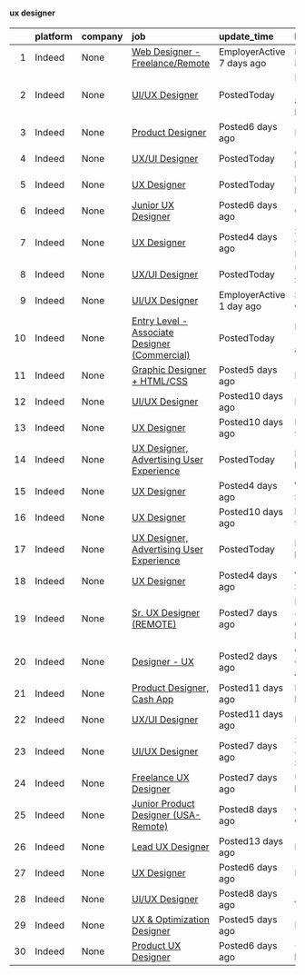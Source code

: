 

#### ux designer <a name="uxdesigner" />
|    | platform   | company   | job                                                                                                                                                                                                                                                                                                                                                                                                                                                                                                                                                                                                                                                                                                                                                                                                                                                                                                                                                                                                                                                                                                                                  | update_time               | location                                                  |
|---:|:-----------|:----------|:-------------------------------------------------------------------------------------------------------------------------------------------------------------------------------------------------------------------------------------------------------------------------------------------------------------------------------------------------------------------------------------------------------------------------------------------------------------------------------------------------------------------------------------------------------------------------------------------------------------------------------------------------------------------------------------------------------------------------------------------------------------------------------------------------------------------------------------------------------------------------------------------------------------------------------------------------------------------------------------------------------------------------------------------------------------------------------------------------------------------------------------|:--------------------------|:----------------------------------------------------------|
|  1 | Indeed     | None      | [Web Designer - Freelance/Remote](https://www.indeed.com/pagead/clk?mo=r&ad=-6NYlbfkN0ByoMLy1jAo1MhRu8q5XN44t3J5pqMOmdSgRo4Glq2EQLF-_WJY5D95y6fFFR0QU6qMmaX-Hpp6XzZnw1fdC4Z8MG3e5pRRtVOzcre_bq_qN2rXVZ8quG50tr0E_GbS_O597HioF4krR2vBsitycB33BlPl6fsrGsms05iqL9hYa_gf9k6aa9yqm7gCnTDugvPFdAVidn3t90MztnngsIlWeDEBUkTljnIeKrEYJFsOaKsTas3al4qj5EKXS9slJ5ieYe3ohiIm6PBiLBH50T-RCCM3GYGK53gpnnzBihK2m-gLQyY8pPVHuAtS7Jt_LF8vt6hnqV1YMC6nXu6m4yyrTTtlc5nmd5y4DoAr9tVf7x6I5TfUQELadGbIpG7U5kh1PcOczJ7GSw7WzZQglurAkjDrdzyUqoIMYTmiYxbO1l0FqvBDOft_dRj5Ab4tdNbHzi7zqsRCZ642tw8-_NQrM36MRmBtssn94TBU0MaMwYnretwXABT3&p=0&fvj=1&vjs=3)                                                                                                                                                                                                                                                                                                                                                                                                                                                                                                        | EmployerActive 7 days ago | New York, NY•Remote                                       |
|  2 | Indeed     | None      | [UI/UX Designer](https://www.indeed.com/pagead/clk?mo=r&ad=-6NYlbfkN0CpFJQzrgRR8WqXWK1qKKEqALWJw739KlKqr2H-MSI4eh4ZOxqVaUrhNSyjVEAq5t7ZbZL77Po9ctiavEjRaFPH549t1XtLw0JayT5XyO_E39ObF3VkCFo8QsKF8d_nTcA3v-kfnK8DPjyK4HPPgFItaNKMNS1pm-CWw7niwygYQxQ8zNp6FT8FLex5Mp0zsJPwmQ9CKjajFgEd3pXoxaM-PuGHxgX82w1gbfrriFiVWZg9PG48gZFkXthNCKBfl81i4b9cQbElslZmSGlJIGwkb4jTFiLR5_TaF5MNA3TSVHbWwFWQnLf7kg9mUtV2XjgRp1gOkFBq0EGwVUsdHdVe1P6Aj2IbGyN9fLi9L1QFCMirIIiKOezRgJbH0oaJQS2aEfkOeml8aLUOHFQWqcSEffJD0Muu26tAjcdhPwUzsMZewuvywizIiLR4zMzirIQeTQF13MR4M-ukClBU0RIFdU0r2dLWgKWvs2As7JQ_fT6MKZjnuqWZb36M3UrXdVKta4_Y7i7RVFc0IA6l0Oia2KqAvzNNWS8wCzhu-9xbJ-iO46a2GOJzuuPClchMNPmlYcau_5kbfl5dBiQkD13KBwjeitk2JO0LCvUX_xz7IXFVcV9lEa9q_MeblxnIXVzwIYy0VqUeBmsD14FTlK3buTzr-o5JCbf6WFRpfhkU6cI0lTP6c9Mnm6YtKy3h6_kxw_8CFWuNhWcO7-EWjzJTOj2gcrxkFmpt3IuQAu6-NAv03Io7w0wn1VydMsLD5HvjIxSOSe-FH43nID6ERAkJhweddnW5AwvpP4h12YgX5hsA-65fgqEkzyRGZO6a-Rcy0Ab_1rp5o80E1Ygvp6DCV7OChMZJQk0p-AG2O1jdFoatHPzYYxBo7s-pDL3F-aAQwClOgBGh1bWVcsz2aidhQ5wSXLfO8kPV-p3TVQgyWaZE94xAQ_4PzBZPr4b3MKgQOhHhAj5awiGti5uJFRY7lqAx4UaYem-D2QUKLueYOw==&p=1&fvj=0&vjs=3) | PostedToday               | New York, NY 10010 (Gramercy area)+6 locations•Remote     |
|  3 | Indeed     | None      | [Product Designer](https://www.indeed.com/pagead/clk?mo=r&ad=-6NYlbfkN0BDp_epf89aHDQhKpPegNJQ_ldQpEFZQsM9OcONMGxWx6pU56EKHF58QjVdAUvn2gWVk9u-tbqM2dM10XPhe1aHYd81FD49aJD6IPk8pHGIefTWrHA7vq--vFKFE4d0xrIFClElLA3jiMi0fkFApqGZFgIhUV6kdGKjJQdEcfsj6ET0x46WqntEFxBr_0CMWRVOAw67tZRXboyGDqoyaQee50eVnC9GeUSlt6RKyiH0CCCPFSjSk6CRLT8wPE89X2HwNLTw18qlunxPTbhrLCAUqQV7lP-cc6vYkvul4FszXv3YYLtYsdSdzYSEx6z66MPGba0aW2QZTR3BsvSyWu6XYTBIOFLHZygGlPxuZWZIW6Iwag3oWcXNR6hQgmq5j9YfqQAsdabRQFpa_Hv0hq5WGZ-tm2r6MihYl7cIaGRlyBUgkfhqDvz_89WWDk7X3qEE-s9fzy_cupOXEV2-xR8yDgwf9O7iv5SFybP-B3cdG2RzQqx7TqQHd0I6TOaP9sJ2YaFNbAbJS3PQuGrfbgaYnNCeCLPydYFRitJdTZypP0pIh8UIaKxBf8_A6S1t7-a_Vf-QLIA_y1HfMZ9ICuPCKB8tJegLSl_-hxkGCr4k5Q==&p=2&fvj=0&vjs=3)                                                                                                                                                                                                                                                                                                                                                                                               | Posted6 days ago          | Menlo Park, CA                                            |
|  4 | Indeed     | None      | [UX/UI Designer](https://www.indeed.com/rc/clk?jk=5bec24bf91babf79&fccid=116680a29a847a70&vjs=3)                                                                                                                                                                                                                                                                                                                                                                                                                                                                                                                                                                                                                                                                                                                                                                                                                                                                                                                                                                                                                                     | PostedToday               | Chandler, AZ+5 locations                                  |
|  5 | Indeed     | None      | [UX Designer](https://www.indeed.com/company/Knock/jobs/Ux-Designer-1f5d00b877e41103?fccid=2a03ef0b169f0fc2&vjs=3)                                                                                                                                                                                                                                                                                                                                                                                                                                                                                                                                                                                                                                                                                                                                                                                                                                                                                                                                                                                                                   | PostedToday               | Phoenix, AZ+5 locations•Remote                            |
|  6 | Indeed     | None      | [Junior UX Designer](https://www.indeed.com/rc/clk?jk=f25ce7a3af15c10f&fccid=3969d5db9f73cd3b&vjs=3)                                                                                                                                                                                                                                                                                                                                                                                                                                                                                                                                                                                                                                                                                                                                                                                                                                                                                                                                                                                                                                 | Posted6 days ago          | California•Remote                                         |
|  7 | Indeed     | None      | [UX Designer](https://www.indeed.com/rc/clk?jk=2540189e80e69c99&fccid=1b866506aec22461&vjs=3)                                                                                                                                                                                                                                                                                                                                                                                                                                                                                                                                                                                                                                                                                                                                                                                                                                                                                                                                                                                                                                        | Posted4 days ago          | San Diego, CA 92127 (Rancho Bernardo area)                |
|  8 | Indeed     | None      | [UX/UI Designer](https://www.indeed.com/rc/clk?jk=2e515c288a4a71ae&fccid=dcee946d6190dc91&vjs=3)                                                                                                                                                                                                                                                                                                                                                                                                                                                                                                                                                                                                                                                                                                                                                                                                                                                                                                                                                                                                                                     | PostedToday               | United States•Remote                                      |
|  9 | Indeed     | None      | [UI/UX Designer](https://www.indeed.com/company/Creator-Deck/jobs/Ui-Ux-Designer-ffccb8abcec850f3?fccid=4acffa7ceaab76e0&vjs=3)                                                                                                                                                                                                                                                                                                                                                                                                                                                                                                                                                                                                                                                                                                                                                                                                                                                                                                                                                                                                      | EmployerActive 1 day ago  | San Francisco, CA•Remote                                  |
| 10 | Indeed     | None      | [Entry Level - Associate Designer (Commercial)](https://www.indeed.com/rc/clk?jk=2b2441f6d3b7e67f&fccid=de71a49b535e21cb&vjs=3)                                                                                                                                                                                                                                                                                                                                                                                                                                                                                                                                                                                                                                                                                                                                                                                                                                                                                                                                                                                                      | PostedToday               | New York, NY 10001 (Chelsea area)                         |
| 11 | Indeed     | None      | [Graphic Designer + HTML/CSS](https://www.indeed.com/company/Tactical-Sports-Brands/jobs/Graphic-Designer-HTML-CSS-286b765a720a256f?fccid=cb7632a3ea404fc0&vjs=3)                                                                                                                                                                                                                                                                                                                                                                                                                                                                                                                                                                                                                                                                                                                                                                                                                                                                                                                                                                    | Posted5 days ago          | Remote                                                    |
| 12 | Indeed     | None      | [UI/UX Designer](https://www.indeed.com/rc/clk?jk=58698ca02ea1ae6c&fccid=f057e04c37cca134&vjs=3)                                                                                                                                                                                                                                                                                                                                                                                                                                                                                                                                                                                                                                                                                                                                                                                                                                                                                                                                                                                                                                     | Posted10 days ago         | New York, NY                                              |
| 13 | Indeed     | None      | [UX Designer](https://www.indeed.com/rc/clk?jk=337a26d54f715c0c&fccid=cf4c744760f4998e&vjs=3)                                                                                                                                                                                                                                                                                                                                                                                                                                                                                                                                                                                                                                                                                                                                                                                                                                                                                                                                                                                                                                        | Posted10 days ago         | Los Angeles, CA 90001+1 location                          |
| 14 | Indeed     | None      | [UX Designer, Advertising User Experience](https://www.indeed.com/rc/clk?jk=0e28c924a3863948&fccid=fe2d21eef233e94a&vjs=3)                                                                                                                                                                                                                                                                                                                                                                                                                                                                                                                                                                                                                                                                                                                                                                                                                                                                                                                                                                                                           | PostedToday               | New York, NY+26 locations                                 |
| 15 | Indeed     | None      | [UX Designer](https://www.indeed.com/rc/clk?jk=19467e9986a90efb&fccid=38fd7bd102c4d12e&vjs=3)                                                                                                                                                                                                                                                                                                                                                                                                                                                                                                                                                                                                                                                                                                                                                                                                                                                                                                                                                                                                                                        | Posted4 days ago          | Washington State•Remote                                   |
| 16 | Indeed     | None      | [UX Designer](https://www.indeed.com/rc/clk?jk=337a26d54f715c0c&fccid=cf4c744760f4998e&vjs=3)                                                                                                                                                                                                                                                                                                                                                                                                                                                                                                                                                                                                                                                                                                                                                                                                                                                                                                                                                                                                                                        | Posted10 days ago         | Los Angeles, CA 90001+1 location                          |
| 17 | Indeed     | None      | [UX Designer, Advertising User Experience](https://www.indeed.com/rc/clk?jk=0e28c924a3863948&fccid=fe2d21eef233e94a&vjs=3)                                                                                                                                                                                                                                                                                                                                                                                                                                                                                                                                                                                                                                                                                                                                                                                                                                                                                                                                                                                                           | PostedToday               | New York, NY+26 locations                                 |
| 18 | Indeed     | None      | [UX Designer](https://www.indeed.com/rc/clk?jk=19467e9986a90efb&fccid=38fd7bd102c4d12e&vjs=3)                                                                                                                                                                                                                                                                                                                                                                                                                                                                                                                                                                                                                                                                                                                                                                                                                                                                                                                                                                                                                                        | Posted4 days ago          | Washington State•Remote                                   |
| 19 | Indeed     | None      | [Sr. UX Designer (REMOTE)](https://www.indeed.com/rc/clk?jk=fab2a08c3e86fc6d&fccid=aef928e89977f7f0&vjs=3)                                                                                                                                                                                                                                                                                                                                                                                                                                                                                                                                                                                                                                                                                                                                                                                                                                                                                                                                                                                                                           | Posted7 days ago          | Phoenix, AZ 85001 (Central City area)+19 locations•Remote |
| 20 | Indeed     | None      | [Designer - UX](https://www.indeed.com/rc/clk?jk=a571a18bce8d1691&fccid=e69f69636a9997cd&vjs=3)                                                                                                                                                                                                                                                                                                                                                                                                                                                                                                                                                                                                                                                                                                                                                                                                                                                                                                                                                                                                                                      | Posted2 days ago          | Chicago, IL 60601 (Loop area)                             |
| 21 | Indeed     | None      | [Product Designer, Cash App](https://www.indeed.com/rc/clk?jk=89bf3c8921af1c4c&fccid=08bfce1064449178&vjs=3)                                                                                                                                                                                                                                                                                                                                                                                                                                                                                                                                                                                                                                                                                                                                                                                                                                                                                                                                                                                                                         | Posted11 days ago         | New York, NY+3 locations•Remote                           |
| 22 | Indeed     | None      | [UX/UI Designer](https://www.indeed.com/rc/clk?jk=cd16f29c8a53dc5f&fccid=71147e0539a0a1b7&vjs=3)                                                                                                                                                                                                                                                                                                                                                                                                                                                                                                                                                                                                                                                                                                                                                                                                                                                                                                                                                                                                                                     | Posted11 days ago         | Redmond, WA                                               |
| 23 | Indeed     | None      | [UI/UX Designer](https://www.indeed.com/rc/clk?jk=261ef0be98c48015&fccid=87192f6cf5a1a323&vjs=3)                                                                                                                                                                                                                                                                                                                                                                                                                                                                                                                                                                                                                                                                                                                                                                                                                                                                                                                                                                                                                                     | Posted7 days ago          | Scottsdale, AZ 85258 (North Scottsdale area)              |
| 24 | Indeed     | None      | [Freelance UX Designer](https://www.indeed.com/rc/clk?jk=42f5e314a5ebae0c&fccid=c892953e2c4e4038&vjs=3)                                                                                                                                                                                                                                                                                                                                                                                                                                                                                                                                                                                                                                                                                                                                                                                                                                                                                                                                                                                                                              | Posted7 days ago          | United States+1 location•Remote                           |
| 25 | Indeed     | None      | [Junior Product Designer (USA-Remote)](https://www.indeed.com/company/Flipcause/jobs/Junior-Product-Designer-624bc6f335bf65b9?fccid=e5c856c0cf87a279&vjs=3)                                                                                                                                                                                                                                                                                                                                                                                                                                                                                                                                                                                                                                                                                                                                                                                                                                                                                                                                                                          | Posted8 days ago          | Oakland, CA•Remote                                        |
| 26 | Indeed     | None      | [Lead UX Designer](https://www.indeed.com/rc/clk?jk=c78823345ae97e62&fccid=f057e04c37cca134&vjs=3)                                                                                                                                                                                                                                                                                                                                                                                                                                                                                                                                                                                                                                                                                                                                                                                                                                                                                                                                                                                                                                   | Posted13 days ago         | Phoenix, AZ                                               |
| 27 | Indeed     | None      | [UX Designer](https://www.indeed.com/rc/clk?jk=2cd6736f3628d681&fccid=6ab90e1adde2a819&vjs=3)                                                                                                                                                                                                                                                                                                                                                                                                                                                                                                                                                                                                                                                                                                                                                                                                                                                                                                                                                                                                                                        | Posted6 days ago          | Remote                                                    |
| 28 | Indeed     | None      | [UI/UX Designer](https://www.indeed.com/rc/clk?jk=25bad392d5314398&fccid=5205ba625337943e&vjs=3)                                                                                                                                                                                                                                                                                                                                                                                                                                                                                                                                                                                                                                                                                                                                                                                                                                                                                                                                                                                                                                     | Posted8 days ago          | Alhambra, CA                                              |
| 29 | Indeed     | None      | [UX & Optimization Designer](https://www.indeed.com/rc/clk?jk=ec5eeee6f9752b32&fccid=af103eaff391cdf0&vjs=3)                                                                                                                                                                                                                                                                                                                                                                                                                                                                                                                                                                                                                                                                                                                                                                                                                                                                                                                                                                                                                         | Posted5 days ago          | Morrisville, NC                                           |
| 30 | Indeed     | None      | [Product UX Designer](https://www.indeed.com/company/GenUI/jobs/Product-Ux-Designer-ba5abe38aeb3f076?fccid=1d8926a689391719&vjs=3)                                                                                                                                                                                                                                                                                                                                                                                                                                                                                                                                                                                                                                                                                                                                                                                                                                                                                                                                                                                                   | Posted6 days ago          | +1 locationRemote                                         |